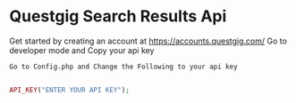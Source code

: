 # Questgig Search Results Api

Get started by creating an account at https://accounts.questgig.com/ 
Go to developer mode and Copy your api key
```
Go to Config.php and Change the Following to your api key

```

```php

API_KEY("ENTER YOUR API KEY");

```
